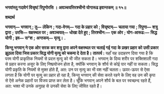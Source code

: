 **भगवांस्तु गदावेगं विसृष्टं रिपुणोरसि ।** **अवञ्चयत्तिरश्चीनो योगारूढ इवान्तकम् ॥ १५॥** 

**शब्दार्थ** 

**भगवान्—** **भगवान्** **; तु—** **लेकिन** **; गदा-वेगम्—** **गदा के प्रहार को** **; विसृष्टम्—** **चलाया गया** **; रिपुणा—** **शत्रु द्वारा** **;** **उरसि—** **वक्षस्थल पर** **; अवञ्चयत्—** **धोखा देते हुए** **; तिरश्चीन:—** **एक ओर** **; योग-आरूढ:—** **सिद्ध योगी** **; इव—** **स²श** **;** **अन्तकम्—** **मृत्यु।** **.** 

**किन्तु भगवान् ने एक ओर सरक कर शत्रु द्वारा अपने वक्षस्थल पर चलाई गई गदा** **के प्रखर प्रहार को उसी प्रकार झुठला दिया जिस प्रकार सिद्ध योगी मृत्यु को चकमा दे** **देता है।** **तात्पर्य :** यहाँ यह उदाहरण दिया गया है कि परम योगी प्राकृतिक नियमों से प्रदत्त मृत्यु को भी जीत सकता है। भगवान् के दिव्य शरीर पर शक्तिशाली गदा से प्रहार करना असुर के लिए निष्प्रयोजन होता है, क्योंकि भगवान् के शौर्य से कोई पार नहीं पा सकता। सिद्ध योगी प्रकृति के नियमों से मुक्त होते हैं, अत: उन पर मृत्यु का भी वश नहीं चलता। ऊपर-ऊपर से ऐसा लगता है कि योगी पर मृत्यु का प्रहार हो रहा है, किन्तु भगवान् की सेवा करते रहने के लिए वह उन की कृपा से ऐसे अनेक प्रहारों पर विजय प्राप्त कर लेता है। चूँकि भगवान् अपने शौर्य के बल पर स्वच्छन्द रहते हैं, अत: भक्त भी उनके अनुग्रह से उनकी सेवा के लिए जीवित रहते हैं।  